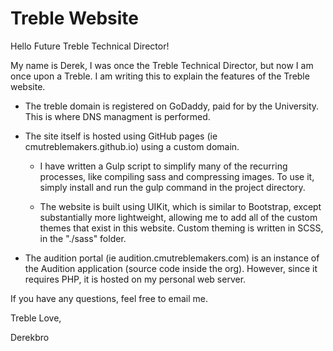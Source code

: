 # Treble Website

Hello Future Treble Technical Director!

My name is Derek, I was once the Treble Technical Director, but now I am once
upon a Treble.  I am writing this to explain the features of the Treble website.

- The treble domain is registered on GoDaddy, paid for by the University.  This is where DNS managment is performed.
- The site itself is hosted using GitHub pages (ie cmutreblemakers.github.io) using a custom domain.
  - I have written a Gulp script to simplify many of the recurring processes,
like compiling sass and compressing images.  To use it, simply install and
run the gulp command in the project directory.

  - The website is built using UIKit, which is similar to Bootstrap, except
substantially more lightweight, allowing me to add all of the custom themes
that exist in this website.  Custom theming is written in SCSS, in the "./sass"
folder.

- The audition portal (ie audition.cmutreblemakers.com) is an instance of the Audition application (source code inside the org).  However, since it requires PHP, it is hosted on my personal web server.

If you have any questions, feel free to email me.

Treble Love,

Derekbro
